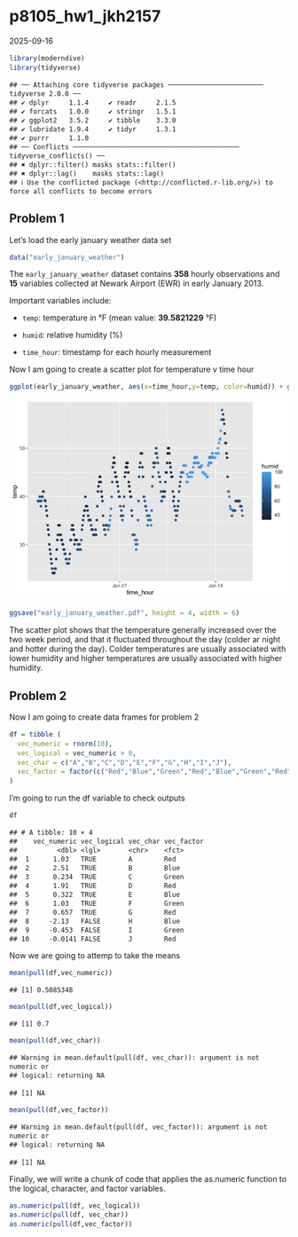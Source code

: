 p8105_hw1_jkh2157
================
2025-09-16

``` r
library(moderndive)
library(tidyverse)
```

    ## ── Attaching core tidyverse packages ──────────────────────── tidyverse 2.0.0 ──
    ## ✔ dplyr     1.1.4     ✔ readr     2.1.5
    ## ✔ forcats   1.0.0     ✔ stringr   1.5.1
    ## ✔ ggplot2   3.5.2     ✔ tibble    3.3.0
    ## ✔ lubridate 1.9.4     ✔ tidyr     1.3.1
    ## ✔ purrr     1.1.0     
    ## ── Conflicts ────────────────────────────────────────── tidyverse_conflicts() ──
    ## ✖ dplyr::filter() masks stats::filter()
    ## ✖ dplyr::lag()    masks stats::lag()
    ## ℹ Use the conflicted package (<http://conflicted.r-lib.org/>) to force all conflicts to become errors

## **Problem 1**

Let’s load the early january weather data set

``` r
data("early_january_weather")
```

The `early_january_weather` dataset contains **358** hourly observations
and **15** variables collected at Newark Airport (EWR) in early January
2013.

Important variables include:

- `temp`: temperature in °F (mean value: **39.5821229** °F)

- `humid`: relative humidity (%)

- `time_hour`: timestamp for each hourly measurement

Now I am going to create a scatter plot for temperature v time hour

``` r
ggplot(early_january_weather, aes(x=time_hour,y=temp, color=humid)) + geom_point()
```

![](p8105_hw1_jkh2157_files/figure-gfm/unnamed-chunk-3-1.png)<!-- -->

``` r
ggsave("early_january_weather.pdf", height = 4, width = 6)
```

The scatter plot shows that the temperature generally increased over the
two week period, and that it fluctuated throughout the day (colder ar
night and hotter during the day). Colder temperatures are usually
associated with lower humidity and higher temperatures are usually
associated with higher humidity.

## **Problem 2**

Now I am going to create data frames for problem 2

``` r
df = tibble (
  vec_numeric = rnorm(10),
  vec_logical = vec_numeric > 0, 
  vec_char = c("A","B","C","D","E","F","G","H","I","J"),
  vec_factor = factor(c("Red","Blue","Green","Red","Blue","Green","Red","Blue","Green","Red"))
)
```

I’m going to run the df variable to check outputs

``` r
df
```

    ## # A tibble: 10 × 4
    ##    vec_numeric vec_logical vec_char vec_factor
    ##          <dbl> <lgl>       <chr>    <fct>     
    ##  1      1.03   TRUE        A        Red       
    ##  2      2.51   TRUE        B        Blue      
    ##  3      0.234  TRUE        C        Green     
    ##  4      1.91   TRUE        D        Red       
    ##  5      0.322  TRUE        E        Blue      
    ##  6      1.03   TRUE        F        Green     
    ##  7      0.657  TRUE        G        Red       
    ##  8     -2.13   FALSE       H        Blue      
    ##  9     -0.453  FALSE       I        Green     
    ## 10     -0.0141 FALSE       J        Red

Now we are going to attemp to take the means

``` r
mean(pull(df,vec_numeric))
```

    ## [1] 0.5085348

``` r
mean(pull(df,vec_logical))
```

    ## [1] 0.7

``` r
mean(pull(df,vec_char))
```

    ## Warning in mean.default(pull(df, vec_char)): argument is not numeric or
    ## logical: returning NA

    ## [1] NA

``` r
mean(pull(df,vec_factor))
```

    ## Warning in mean.default(pull(df, vec_factor)): argument is not numeric or
    ## logical: returning NA

    ## [1] NA

Finally, we will write a chunk of code that applies the as.numeric
function to the logical, character, and factor variables.

``` r
as.numeric(pull(df, vec_logical))
as.numeric(pull(df, vec_char))
as.numeric(pull(df,vec_factor))
```
